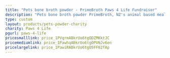 ```yaml
---
title: "Pets bone broth powder - PrimeBroth Paws 4 Life Fundraiser"
description: "Pets bone broth powder PrimeBroth, NZ's animal based meal topper for pets"
type: custom
layout: products/pets-powder-charity
charity: Paws 4 Life
pgurl: paws-4-life
pricesmalllink: price_1PVqrmABkrUo6tgODZMKktJC
pricemediumlink: price_1PawhqABkrUo6tgOPVNJv6en
pricelargelink: price_1PawiRABkrUo6tgO5FF62fAp
---
```



